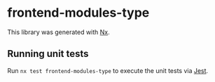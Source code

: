 # frontend-modules-type

This library was generated with [Nx](https://nx.dev).

## Running unit tests

Run `nx test frontend-modules-type` to execute the unit tests via [Jest](https://jestjs.io).
